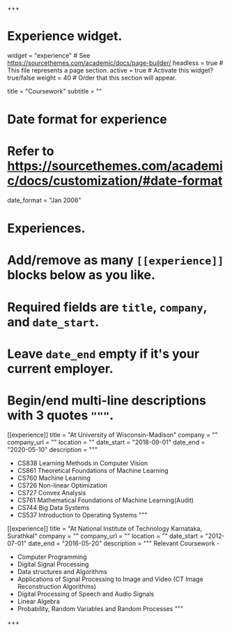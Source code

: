 +++
# Experience widget.
widget = "experience"  # See https://sourcethemes.com/academic/docs/page-builder/
headless = true  # This file represents a page section.
active = true  # Activate this widget? true/false
weight = 40  # Order that this section will appear.

title = "Coursework"
subtitle = ""

# Date format for experience
#   Refer to https://sourcethemes.com/academic/docs/customization/#date-format
date_format = "Jan 2006"

# Experiences.
#   Add/remove as many `[[experience]]` blocks below as you like.
#   Required fields are `title`, `company`, and `date_start`.
#   Leave `date_end` empty if it's your current employer.
#   Begin/end multi-line descriptions with 3 quotes `"""`.
[[experience]]
  title = "At University of Wisconsin-Madison"
  company = ""
  company_url = ""
  location = ""
  date_start = "2018-09-01"
  date_end = "2020-05-10"
  description = """
  * CS838 Learning Methods in Computer Vision
  * CS861 Theoretical Foundations of Machine Learning 
  * CS760 Machine Learning 
  * CS726 Non-linear Optimization 
  * CS727 Convex Analysis 
  * CS761 Mathematical Foundations of Machine Learning(Audit) 
  * CS744 Big Data Systems
  * CS537 Introduction to Operating Systems
  """

[[experience]]
  title = "At National Institute of Technology Karnataka, Surathkal"
  company = ""
  company_url = ""
  location = ""
  date_start = "2012-07-01"
  date_end = "2016-05-20"
  description = """
  Relevant Coursework - 
  
  * Computer Programming
  * Digital Signal Processing
  * Data structures and Algorithms
  * Applications of Signal Processing to Image and Video (CT Image Reconstruction Algorithms)
  * Digital Processing of Speech and Audio Signals
  * Linear Algebra
  * Probability, Random Variables and Random Processes 
  """

+++
